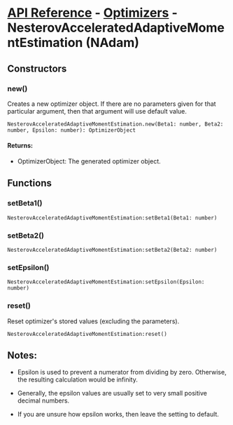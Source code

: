 # [API Reference](../../API.md) - [Optimizers](../Optimizers.md) - NesterovAcceleratedAdaptiveMomentEstimation (NAdam)

## Constructors

### new()

Creates a new optimizer object. If there are no parameters given for that particular argument, then that argument will use default value.

```
NesterovAcceleratedAdaptiveMomentEstimation.new(Beta1: number, Beta2: number, Epsilon: number): OptimizerObject
```

#### Returns:

* OptimizerObject: The generated optimizer object.

## Functions

### setBeta1()

```
NesterovAcceleratedAdaptiveMomentEstimation:setBeta1(Beta1: number)
```

### setBeta2()

```
NesterovAcceleratedAdaptiveMomentEstimation:setBeta2(Beta2: number)
```

### setEpsilon()

```
NesterovAcceleratedAdaptiveMomentEstimation:setEpsilon(Epsilon: number)
```

### reset()

Reset optimizer's stored values (excluding the parameters).

```
NesterovAcceleratedAdaptiveMomentEstimation:reset()
```

## Notes:

* Epsilon is used to prevent a numerator from dividing by zero. Otherwise, the resulting calculation would be infinity.

* Generally, the epsilon values are usually set to very small positive decimal numbers.

* If you are unsure how epsilon works, then leave the setting to default.
